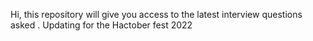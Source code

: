 Hi, this repository will give you access to the latest interview questions asked .
Updating for the Hactober fest 2022
